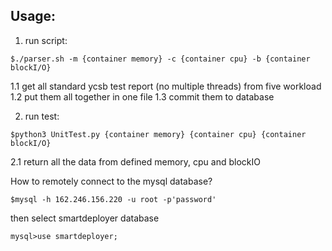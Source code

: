 ## Usage:
1. run script:
```
$./parser.sh -m {container memory} -c {container cpu} -b {container blockI/O}
```
1.1 get all standard ycsb test report (no multiple threads) from five workload
1.2 put them all together in one file
1.3 commit them to database


2. run test:
```
$python3 UnitTest.py {container memory} {container cpu} {container blockI/O}
```
2.1 return all the data from defined memory, cpu and blockIO



How to remotely connect to the mysql database?
```
$mysql -h 162.246.156.220 -u root -p'password'
```
then select smartdeployer database
```
mysql>use smartdeployer;
```

